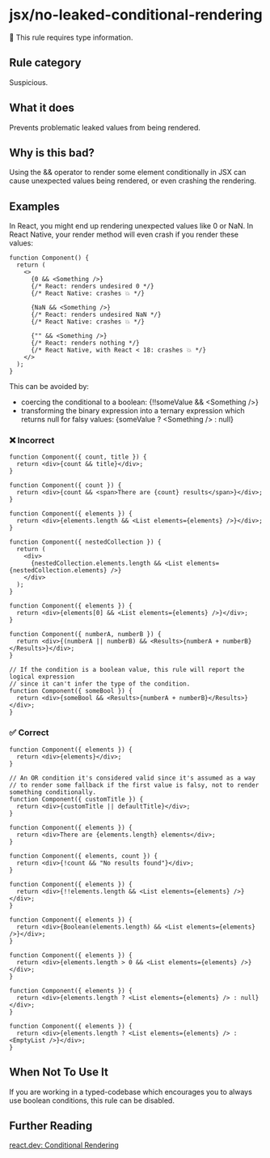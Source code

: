 # jsx/no-leaked-conditional-rendering

💭 This rule requires type information.

<!-- end auto-generated rule header -->

## Rule category

Suspicious.

## What it does

Prevents problematic leaked values from being rendered.

## Why is this bad?

Using the && operator to render some element conditionally in JSX can cause unexpected values being rendered, or even crashing the rendering.

## Examples

In React, you might end up rendering unexpected values like 0 or NaN. In React Native, your render method will even crash if you render these values:

```tsx
function Component() {
  return (
    <>
      {0 && <Something />}
      {/* React: renders undesired 0 */}
      {/* React Native: crashes 💥 */}

      {NaN && <Something />}
      {/* React: renders undesired NaN */}
      {/* React Native: crashes 💥 */}

      {"" && <Something />}
      {/* React: renders nothing */}
      {/* React Native, with React < 18: crashes 💥 */}
    </>
  );
}
```

This can be avoided by:

- coercing the conditional to a boolean: {!!someValue && \<Something />}
- transforming the binary expression into a ternary expression which returns null for falsy values: {someValue ? \<Something /> : null}

### ❌ Incorrect

```tsx
function Component({ count, title }) {
  return <div>{count && title}</div>;
}
```

```tsx
function Component({ count }) {
  return <div>{count && <span>There are {count} results</span>}</div>;
}
```

```tsx
function Component({ elements }) {
  return <div>{elements.length && <List elements={elements} />}</div>;
}
```

```tsx
function Component({ nestedCollection }) {
  return (
    <div>
      {nestedCollection.elements.length && <List elements={nestedCollection.elements} />}
    </div>
  );
}
```

```tsx
function Component({ elements }) {
  return <div>{elements[0] && <List elements={elements} />}</div>;
}
```

```tsx
function Component({ numberA, numberB }) {
  return <div>{(numberA || numberB) && <Results>{numberA + numberB}</Results>}</div>;
}
```

```tsx
// If the condition is a boolean value, this rule will report the logical expression
// since it can't infer the type of the condition.
function Component({ someBool }) {
  return <div>{someBool && <Results>{numberA + numberB}</Results>}</div>;
}
```

### ✅ Correct

```tsx
function Component({ elements }) {
  return <div>{elements}</div>;
}
```

```tsx
// An OR condition it's considered valid since it's assumed as a way
// to render some fallback if the first value is falsy, not to render something conditionally.
function Component({ customTitle }) {
  return <div>{customTitle || defaultTitle}</div>;
}
```

```tsx
function Component({ elements }) {
  return <div>There are {elements.length} elements</div>;
}
```

```tsx
function Component({ elements, count }) {
  return <div>{!count && "No results found"}</div>;
}
```

```tsx
function Component({ elements }) {
  return <div>{!!elements.length && <List elements={elements} />}</div>;
}
```

```tsx
function Component({ elements }) {
  return <div>{Boolean(elements.length) && <List elements={elements} />}</div>;
}
```

```tsx
function Component({ elements }) {
  return <div>{elements.length > 0 && <List elements={elements} />}</div>;
}
```

```tsx
function Component({ elements }) {
  return <div>{elements.length ? <List elements={elements} /> : null}</div>;
}
```

```tsx
function Component({ elements }) {
  return <div>{elements.length ? <List elements={elements} /> : <EmptyList />}</div>;
}
```

## When Not To Use It

If you are working in a typed-codebase which encourages you to always use boolean conditions, this rule can be disabled.

## Further Reading

[react.dev: Conditional Rendering](https://react.dev/learn/conditional-rendering)
